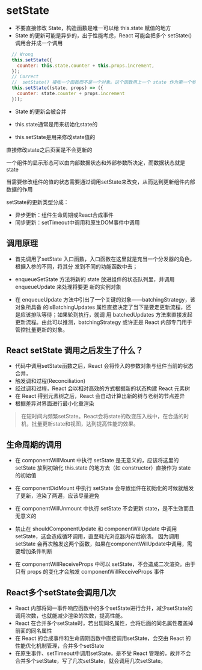 # setState

- 不要直接修改 State，构造函数是唯一可以给 this.state 赋值的地方
- State 的更新可能是异步的，出于性能考虑，React 可能会把多个 setState() 调用合并成一个调用

```jsx
  // Wrong
  this.setState({
    counter: this.state.counter + this.props.increment,
  });
  // Correct 
  //  setState() 接收一个函数而不是一个对象。这个函数用上一个 state 作为第一个参数，将此次更新被应用时的 props 做为第二个参数
  this.setState((state, props) => ({
    counter: state.counter + props.increment
  }));
```

- State 的更新会被合并

- this.state通常是用来初始化state的
- this.setState是用来修改state值的

直接修改state之后页面是不会更新的  

一个组件的显示形态可以由内部数据状态和外部参数所决定，而数据状态就是state

当需要修改组件的值的状态需要通过调用setState来改变，从而达到更新组件内部数据的作用

setState的更新类型分成：

- 异步更新：组件生命周期或React合成事件
- 同步更新：setTimeout中调用和原生DOM事件中调用

## 调用原理

[](http://yoloworld.site:3000/blogpng/setState.png)
[](http://192.168.2.209:3000/blogpng/setState.png)

- 首先调用了setState 入口函数，入口函数在这里就是充当一个分发器的角色，根据入参的不同，将其分
发到不同的功能函数中去；

- enqueueSetState 方法将新的 state 放进组件的状态队列里，并调用 enqueueUpdate 来处理将要更
新的实例对象

- 在 enqueueUpdate 方法中引出了一个关键的对象——batchingStrategy，该对象所具备
的isBatchingUpdates 属性直接决定了当下是要走更新流程，还是应该排队等待；如果轮到执行，就调
用 batchedUpdates 方法来直接发起更新流程。由此可以推测，batchingStrategy 或许正是 React
内部专门用于管控批量更新的对象。

## React setState 调用之后发生了什么？

- 代码中调用setState函数之后，React 会将传入的参数对象与组件当前的状态合并，
- 触发调和过程(Reconciliation)
- 经过调和过程，React 会以相对高效的方式根据新的状态构建 React 元素树
- 在 React 得到元素树之后，React 会自动计算出新的树与老树的节点差异
- 根据差异对界面进行最小化重渲染

> 在短时间内频繁setState。React会将state的改变压入栈中，在合适的时机，批量更新state和视图，达到提高性能的效果。

## 生命周期的调用

- 在 componentWillMount 中执行 setState 是无意义的，应该将这里的 setState 放到初始化 this.state 的地方去（如 constructor）直接作为 state 的初始值

- 在 componentDidMount 中执行 setState 会导致组件在初始化的时候就触发了更新，渲染了两遍，应该尽量避免

- 在 componentWillUnmount 中执行 setState 不会更新 state，是不生效而且无意义的

- 禁止在 shouldComponentUpdate 和 componentWillUpdate 中调用 setState，这会造成循环调用，直至耗光浏览器内存后崩溃。
因为调用 setState 会再次触发这两个函数，如果在componentWillUpdate中调用，需要增加条件判断

- 在 componentWillReceiveProps 中可以 setState，不会造成二次渲染。由于只有 props 的变化才会触发 componentWillReceiveProps 事件

## React多个setState会调用几次

- React 内部将同一事件响应函数中的多个setState进行合并，减少setState的调用次数，也就能减少渲染的次数，提高性能。
- React 在合并多个setState时，若出现同名属性，会将后面的同名属性覆盖掉前面的同名属性
- 在 React 的合成事件和生命周期函数中直接调用setState，会交由 React 的性能优化机制管理，合并多个setState
- 在原生事件、setTimeout中调用setState，是不受 React 管理的，故并不会合并多个setState，写了几次setState，就会调用几次setState。
